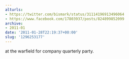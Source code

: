 ```yaml
---
alturls:
- https://twitter.com/bismark/status/31114196913496064
- https://www.facebook.com/17803937/posts/824899852099
archive:
- 2011-01
date: '2011-01-28T22:19:37+00:00'
slug: '1296253177'
---
```


at the warfield for company quarterly party.

